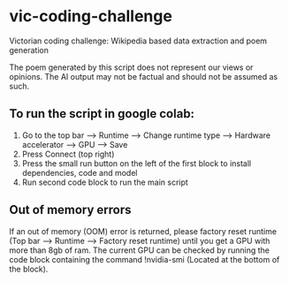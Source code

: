 # vic-coding-challenge
Victorian coding challenge: Wikipedia based data extraction and poem generation

The poem generated by this script does not represent our views or opinions. The AI output may not be factual and should not be assumed as such.

## **To run the script in google colab:**
1. Go to the top bar --> Runtime --> Change runtime type --> Hardware accelerator --> GPU --> Save
2. Press Connect (top right)
3. Press the small run button on the left of the first block to install dependencies, code and model  
4. Run second code block to run the main script

## **Out of memory errors**
If an out of memory (OOM) error is returned, please factory reset runtime (Top bar --> Runtime --> Factory reset runtime) until you get a GPU with more than 8gb of ram. The current GPU can be checked by running the code block containing the command !nvidia-smi (Located at the bottom of the block).
